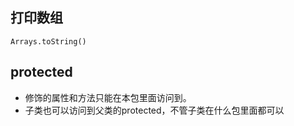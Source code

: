 ## 打印数组
	Arrays.toString()

## protected 
* 修饰的属性和方法只能在本包里面访问到。
* 子类也可以访问到父类的protected，不管子类在什么包里面都可以
